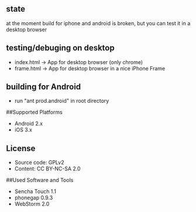 ## state
at the moment build for iphone and android is broken, but you can test it in a desktop browser

## testing/debuging on desktop

* index.html -> App for desktop browser (only chrome)
* frame.html -> App for desktop browser in a nice iPhone Frame

## building for Android
* run "ant prod.android" in root directory

##Supported Platforms

* Android 2.x
* iOS 3.x

## License

* Source code: GPLv2
* Content: CC BY-NC-SA 2.0

##Used Software and Tools

* Sencha Touch 1.1
* phonegap 0.9.3
* WebStorm 2.0

